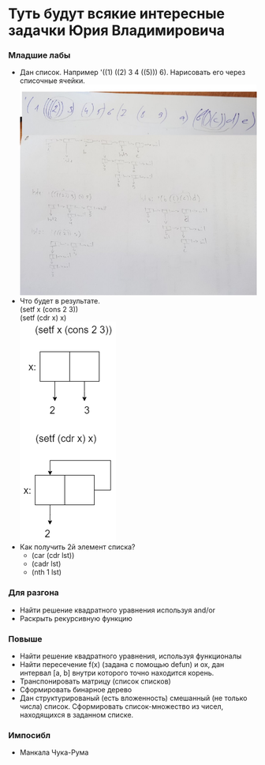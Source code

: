 # Туть будут всякие интересные задачки Юрия Владимировича

### Младшие лабы
* Дан список. Например '((1) ((2) 3 4 ((5))) 6). Нарисовать его через списочные ячейки. ![Пример](cells.jpg)
* Что будет в результате.  
(setf x (cons 2 3))   
(setf (cdr x) x)   
![Ответ](setf.png)
* Как получить 2й элемент списка?  
  * (car (cdr lst))
  * (cadr lst)
  * (nth 1 lst)

### Для разгона
* Найти решение квадратного уравнения используя and/or
* Раскрыть рекурсивную функцию

### Повыше
* Найти решение квадратного уравнения, используя функционалы
* Найти пересечение f(x) (задана с помощью defun) и ox, дан интервал [a, b] внутри которого точно находится корень.
* Транспонировать матрицу (список списков)
* Сформировать бинарное дерево
* Дан структурированый (есть вложенность) смешанный (не только числа) список. 
Сформировать список-множество из чисел, находящихся в заданном списке.

### Импосибл
* Манкала Чука-Рума
